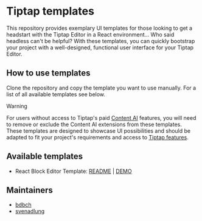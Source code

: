 # Tiptap templates
This repository provides exemplary UI templates for those looking to get a headstart with the Tiptap Editor in a React environment… Who said headless can't be helpful?
With these templates, you can quickly bootstrap your project with a well-designed, functional user interface for your Tiptap Editor.

## How to use templates

Clone the repository and copy the template you want to use manually. For a list of all available templates see below.

> [!Warning]
> For users without access to Tiptap's paid [Content AI](https://tiptap.dev/product/content-ai) features, you will need to remove or exclude the Content AI extensions from these templates. These templates are designed to showcase UI possibilities and should be adapted to fit your project's requirements and access to [Tiptap features](https://tiptap.dev/pricing).


## Available templates

- React Block Editor Template: [README](./templates/next-block-editor-app/README.md) | [DEMO](https://templates.tiptap.dev/)

## Maintainers

- [bdbch](https://github.com/bdbch)
- [svenadlung](https://github.com/svenadlung)
